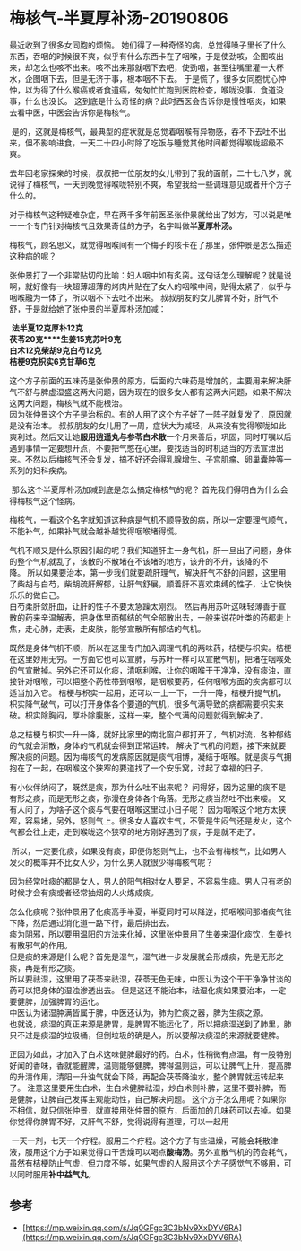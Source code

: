 # 梅核气-半夏厚补汤-20190806

最近收到了很多女同胞的烦恼。 她们得了一种奇怪的病，总觉得嗓子里长了什么东西，吞咽的时候很不爽，似乎有什么东西卡在了咽喉，于是使劲咳，企图咳出来，却怎么也咳不出来。咳不出来那就咽下去吧，使劲咽，甚至往嘴里灌一大杯水，企图咽下去，但是无济于事，根本咽不下去。 于是慌了，很多女同胞忧心忡忡，以为得了什么喉癌或者食道癌，匆匆忙忙跑到医院检查，喉咙没事，食道没事，什么也没长。 这到底是什么奇怪的病？此时西医会告诉你是慢性咽炎，如果去看中医，中医会告诉你是梅核气。

 是的，这就是梅核气，最典型的症状就是总觉着咽喉有异物感，吞不下去吐不出来，但不影响进食，一天二十四小时除了吃饭与睡觉其他时间都觉得喉咙超级不爽。 

去年回老家探亲的时候，叔叔把一位朋友的女儿带到了我的面前，二十七八岁，就说得了梅核气，一天到晚觉得喉咙特别不爽，希望我给一些调理意见或者开个方子什么的。 

对于梅核气这种疑难杂症，早在两千多年前医圣张仲景就给出了妙方，可以说是唯一一个专门针对梅核气且效果奇佳的方子，名字叫做**半夏厚朴汤。** 

梅核气，顾名思义，就觉得咽喉间有一个梅子的核卡在了那里，张仲景是怎么描述这种病的呢？

张仲景打了一个非常贴切的比喻：妇人咽中如有炙脔。这句话怎么理解呢？就是说啊，就好像有一块超薄超薄的烤肉片贴在了女人的咽喉中间，贴得太紧了，似乎与咽喉融为一体了，所以咽不下去吐不出来。 叔叔朋友的女儿脾胃不好，肝气不舒，于是就给她了张仲景的半夏厚朴汤加减：

 **法半夏12克厚朴12克**<br />**茯苓20克****生姜15克苏叶9克**<br />**白术12克柴胡9克白芍12克**<br />**桔梗9克枳实6克甘草6克** 

这个方子前面的五味药是张仲景的原方，后面的六味药是增加的，主要用来解决肝气不舒与脾虚湿盛这两大问题，因为现在的很多女人都有这两大问题，如果不解决这两大问题，梅核气就不能根治。<br />因为张仲景这个方子是治标的。有的人用了这个方子好了一阵子就复发了，原因就是没有治本。 叔叔朋友的女儿用了一周，症状大为减轻，从来没有觉得喉咙如此爽利过。然后又让她**服用逍遥丸与参苓白术散**一个月来善后，巩固，同时叮嘱以后遇到事情一定要想开点，不要把气憋在心里，要找适当的时机适当的方法宣泄出来。不然以后梅核气还会复发，搞不好还会得乳腺增生、子宫肌瘤、卵巢囊肿等一系列的妇科疾病。

 那么这个半夏厚朴汤加减到底是怎么搞定梅核气的呢？ 首先我们得明白为什么会得梅核气这个怪病。 

梅核气，一看这个名字就知道这种病是气机不顺导致的病，所以一定要理气顺气，不能补气，如果补气就会越补越觉得咽喉堵得慌。

气机不顺又是什么原因引起的呢？我们知道肝主一身气机，肝一旦出了问题，身体的整个气机就乱了，该散的不散堵在不该堵的地方，该升的不升，该降的不降。 所以如果要治本，第一步我们就要疏肝理气，解决肝气不舒的问题，这里用了柴胡与白芍，柴胡疏肝解郁，让肝气舒展，顺着肝不喜欢束缚的性子，让它快快乐乐的做自己。<br />白芍柔肝敛肝血，让肝的性子不要太急躁太刚烈。 然后再用苏叶这味轻薄善于宣散的药来辛温解表，把身体里面郁结的气全部散出去，一般来说花叶类的药都走上焦，走心肺，走表，走皮肤，能够宣散所有郁结的气机。 

既然是身体气机不顺，所以在这里专门加入调理气机的两味药，桔梗与枳实。桔梗在这里妙用无穷。一方面它也可以宣肺，与苏叶一样可以宣散气机，把堵在咽喉处的气宣散掉。另外它还可以化痰，清咽利喉，让你的咽喉干干净净，没有痰浊，直接针对咽喉，可以把整个药性带到咽喉，是咽喉要药，任何咽喉方面的疾病都可以适当加入它。 桔梗与枳实一起用，还可以一上一下，一升一降，桔梗升提气机，枳实降气破气，可以打开身体各个要道的气机，很多气满导致的病都需要枳实来破。枳实除胸闷，厚朴除腹胀，这样一来，整个气满的问题就得到解决了。

总之桔梗与枳实一升一降，就好比家里的南北窗户都打开了，气机对流，各种郁结的气就会消散，身体的气机就会得到正常运转。 解决了气机的问题，接下来就要解决痰的问题。因为梅核气的发病原因就是痰气相博，凝结于咽喉。就是痰与气拥抱在了一起，在咽喉这个狭窄的要道找了一个安乐窝，过起了幸福的日子。 

有小伙伴纳闷了，既然是痰，那为什么吐不出来呢？ 问得好，因为这里的痰不是有形之痰，而是无形之痰，弥漫在身体各个角落。无形之痰当然吐不出来喽。 又有人问了，为啥子这个痰与气要在咽喉这里过小日子呢？ 因为咽喉这个地方太狭窄，容易堵，另外，怒则气上。很多女人喜欢生气，不管是生闷气还是发火，这个气都会往上走，走到喉咙这个狭窄的地方刚好遇到了痰，于是就不走了。

 所以，一定要化痰，如果没有痰，即便你怒则气上，也不会有梅核气，比如男人发火的概率并不比女人少，为什么男人就很少得梅核气呢？

因为经常吐痰的都是女人，男人的阳气相对女人要足，不容易生痰。男人只有老的时候才会有痰或者经常抽烟的人火炼成痰。 

怎么化痰呢？张仲景用了化痰高手半夏，半夏同时可以降逆，把咽喉间那堵痰气往下降，然后通过消化道一路下行，最后排出去。<br />痰为阴邪，所以要用温阳的方法来化掉，这里张仲景用了生姜来温化痰饮，生姜也有散邪气的作用。 <br />但是痰的来源是什么呢？首先是湿气，湿气进一步发展就会形成痰，先是无形之痰，再是有形之痰。<br />所以要祛湿，这里用了茯苓来祛湿，茯苓无色无味，中医认为这个干干净净甘淡的药可以把身体的湿浊渗透出去。 但是这还不能治本，祛湿化痰如果要治本，一定要健脾，加强脾胃的运化。<br />中医认为诸湿肿满皆属于脾，中医还认为，肺为贮痰之器，脾为生痰之源。<br />也就说，痰湿的真正来源是脾胃，是脾胃不能运化了，所以把痰湿送到了肺里，肺只不过是痰湿的垃圾桶，但倒垃圾的确是人，所以要解决痰湿的来源就要健脾。 

正因为如此，才加入了白术这味健脾最好的药。白术，性稍微有点温，有一股特别好闻的香味，香就能醒脾，温则能够健脾，脾得温则运，可以让脾气上升，提高脾的升清作用，清阳一升浊气就会下降，再配合茯苓降浊水，整个脾胃就运转起来了。 注意这里要用生白术，生白术健脾祛湿，炒白术则补脾，这里不要补脾，而是健脾，让脾自己发挥主观能动性，自己解决问题。 这个方子怎么用呢？如果你不相信，就只信张仲景，就直接用张仲景的原方，后面加的几味药可以去掉。如果你觉得你脾胃不好，又肝气不舒，觉得说得有道理，可以一起用

 一天一剂，七天一个疗程。服用三个疗程。这个方子有些温燥，可能会耗散津液，服用这个方子如果觉得口干舌燥可以喝点**酸梅汤**。另外宣散气机的药会耗气，虽然有桔梗防止气虚，但力度不够，如果气虚的人服用这个方子感觉气不够用，可以同时服用**补中益气丸**。

## 参考

- [https://mp.weixin.qq.com/s/Jq0GFgc3C3bNv9XxDYV6RA](https://mp.weixin.qq.com/s/Jq0GFgc3C3bNv9XxDYV6RA)

